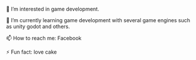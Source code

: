 
 👀 I’m interested in game development. 
 
 🌱 I’m currently learning game development
 with several game engines such as unity godot
 and others.
 
 📫 How to reach me:
 Facebook
 

 ⚡ Fun fact: love cake

<!---
Loraine122/Loraine122 is a ✨ special ✨ repository because its `README.md` (this file) appears on your GitHub profile.
You can click the Preview link to take a look at your changes.
--->

